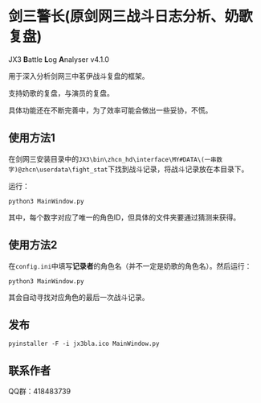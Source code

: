 # 剑三警长(原剑网三战斗日志分析、奶歌复盘)

JX3 **B**attle **L**og **A**nalyser v4.1.0

用于深入分析剑网三中茗伊战斗复盘的框架。

支持奶歌的复盘，与演员的复盘。

具体功能还在不断完善中，为了效率可能会做出一些妥协，不慌。

## 使用方法1

在剑网三安装目录中的`JX3\bin\zhcn_hd\interface\MY#DATA\(一串数字)@zhcn\userdata\fight_stat`下找到战斗记录，将战斗记录放在本目录下。

运行：

`python3 MainWindow.py`

其中，每个数字对应了唯一的角色ID，但具体的文件夹要通过猜测来获得。

## 使用方法2

在`config.ini`中填写**记录者**的角色名（并不一定是奶歌的角色名）。然后运行：

`python3 MainWindow.py`

其会自动寻找对应角色的最后一次战斗记录。

## 发布

`pyinstaller -F -i jx3bla.ico MainWindow.py`

## 联系作者

QQ群：418483739



